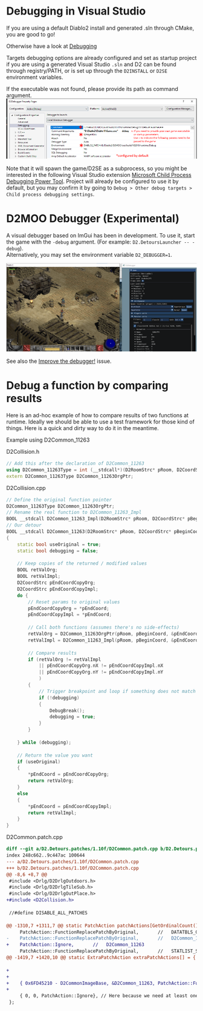 
# Debugging in Visual Studio

If you are using a default Diablo2 install and generated .sln through CMake, you are good to go!

Otherwise have a look at [Debugging](Debugging.md)

Targets debugging options are already configured and set as startup project if you are using a generated Visual Studio `.sln` and D2 can be found through registry/PATH, or is set up through the `D2INSTALL` or `D2SE` environment variables. 

If the executable was not found, please provide its path as command argument.
![Example of debugging properties](assets/img/Debugging%20properties.png)


Note that it will spawn the game/D2SE as a subprocess, so you might be interested in the following Visual Studio extension [Microsoft Child Process Debugging Power Tool](https://marketplace.visualstudio.com/items?itemName=vsdbgplat.MicrosoftChildProcessDebuggingPowerTool).
Project will already be configured to use it by default, but you may confirm it by going to `Debug > Other debug targets > Child process debugging settings`.

# D2MOO Debugger (Experimental)

A visual debugger based on ImGui has been in development.
To use it, start the game with the `-debug` argument. (For example: `D2.DetoursLauncher -- -debug`).  
Alternatively, you may set the environment variable `D2_DEBUGGER=1`.

![D2Moo Debugger](assets/img/D2MooDebugger.png)

See also the [Improve the debugger!](https://github.com/ThePhrozenKeep/D2MOO/issues/113) issue.


# Debug a function by comparing results

Here is an ad-hoc example of how to compare results of two functions at runtime.
Ideally we should be able to use a test framework for those kind of things. Here is a quick and dirty way to do it in the meantime.

Example using D2Common_11263

D2Collision.h 

```cpp
// Add this after the declaration of D2Common_11263
using D2Common_11263Type = int (__stdcall*)(D2RoomStrc* pRoom, D2CoordStrc* pBeginCoord, D2CoordStrc* pEndCoord, uint16_t nMask);
extern D2Common_11263Type D2Common_11263OrgPtr;
```

D2Collision.cpp

```cpp
// Define the original function pointer
D2Common_11263Type D2Common_11263OrgPtr;
// Rename the real function to D2Common_11263_Impl
BOOL __stdcall D2Common_11263_Impl(D2RoomStrc* pRoom, D2CoordStrc* pBeginCoord, D2CoordStrc* pEndCoord, uint16_t nCollisionType);
// Our detour
BOOL __stdcall D2Common_11263(D2RoomStrc* pRoom, D2CoordStrc* pBeginCoord, D2CoordStrc* pEndCoord, uint16_t nCollisionType)
{
	static bool useOriginal = true;
	static bool debugging = false;
    
    // Keep copies of the returned / modified values
	BOOL retValOrg;
	BOOL retValImpl;
    D2CoordStrc pEndCoordCopyOrg;
    D2CoordStrc pEndCoordCopyImpl;
	do {
        // Reset params to original values
        pEndCoordCopyOrg = *pEndCoord;
        pEndCoordCopyImpl = *pEndCoord;
        
        // Call both functions (assumes there's no side-effects)
		retValOrg = D2Common_11263OrgPtr(pRoom, pBeginCoord, &pEndCoordCopyOrg, nCollisionType);
		retValImpl = D2Common_11263_Impl(pRoom, pBeginCoord, &pEndCoordCopyImpl, nCollisionType);

        // Compare results
		if (retValOrg != retValImpl
			|| pEndCoordCopyOrg.nX != pEndCoordCopyImpl.nX
			|| pEndCoordCopyOrg.nY != pEndCoordCopyImpl.nY
			)
		{
            // Trigger breakpoint and loop if something does not match
			if (!debugging)
			{
				DebugBreak();
				debugging = true;
			}
		}

	} while (debugging);

    // Return the value you want
	if (useOriginal)
	{
		*pEndCoord = pEndCoordCopyOrg;
		return retValOrg;
	}
	else
	{
		*pEndCoord = pEndCoordCopyImpl;
		return retValImpl;
	}
}


```

D2Common.patch.cpp

```diff
diff --git a/D2.Detours.patches/1.10f/D2Common.patch.cpp b/D2.Detours.patches/1.10f/D2Common.patch.cpp
index 248c662..9c447ac 100644
--- a/D2.Detours.patches/1.10f/D2Common.patch.cpp
+++ b/D2.Detours.patches/1.10f/D2Common.patch.cpp
@@ -8,6 +8,7 @@
 #include <Drlg/D2DrlgOutdoors.h>
 #include <Drlg/D2DrlgTileSub.h>
 #include <Drlg/D2DrlgOutPlace.h>
+#include <D2Collision.h>

 //#define DISABLE_ALL_PATCHES

@@ -1310,7 +1311,7 @@ static PatchAction patchActions[GetOrdinalCount()] = {
     PatchAction::FunctionReplacePatchByOriginal,       //   DATATBLS_GetMonSeqTableRecord                                       @11262
-    PatchAction::FunctionReplacePatchByOriginal,       //   D2Common_11263                                                      @11263
+    PatchAction::Ignore,       //   D2Common_11263                                                      @11263
     PatchAction::FunctionReplacePatchByOriginal,       //   STATLIST_SetSkillId                                                 @11264
@@ -1419,7 +1420,10 @@ static ExtraPatchAction extraPatchActions[] = {

+
+
+    { 0x6FD45210 - D2CommonImageBase, &D2Common_11263, PatchAction::FunctionReplaceOriginalByPatch, &D2Common_11263OrgPtr},
+
     { 0, 0, PatchAction::Ignore}, // Here because we need at least one element in the array
 };
```